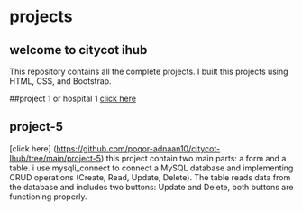 #  projects

##  welcome to citycot ihub  
This repository contains all the complete projects.
I built this projects using HTML, CSS, and Bootstrap.

##project 1 or hospital 1
[click here](https://github.com/poqor-adnaan10/citycot-Ihub/tree/main/Hospital.1)

## project-5
[click here] (https://github.com/poqor-adnaan10/citycot-Ihub/tree/main/project-5)
this project contain two main parts: a form and a table. i use mysqli_connect to connect  a MySQL database and implementing CRUD operations (Create, Read, Update, Delete). The table reads data from the database and includes two buttons: Update and Delete, both buttons are functioning properly.
